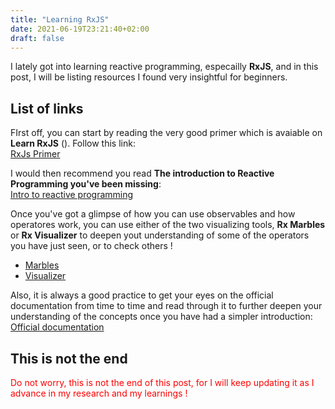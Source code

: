 ```yaml
---
title: "Learning RxJS"
date: 2021-06-19T23:21:40+02:00
draft: false
---
```


I lately got into learning reactive programming, especailly **RxJS**, and in this post, I will be listing resources I found very insightful for beginners.

## List of links
FIrst off, you can start by reading the very good primer which is avaiable on **Learn RxJS** ([](https://learnrxjs.io)). Follow this link: \
[RxJs Primer](https://www.learnrxjs.io/learn-rxjs/concepts/rxjs-primer)

I would then recommend you read **The introduction to Reactive Programming you've been missing**: \
[Intro to reactive programming](https://gist.github.com/staltz/868e7e9bc2a7b8c1f754)

Once you've got a glimpse of how you can use observables and how operatores work, you can use either of the two visualizing tools, **Rx Marbles** or **Rx Visualizer** to deepen yout understanding of some of the operators you have just seen, or to check others ! 
- [Marbles](https://rxmarbles.com/)
- [Visualizer](https://rxviz.com/examples/mouse-move)

Also, it is always a good practice to get your eyes on the official documentation from time to time and read through it to further deepen your understanding of the concepts once you have had a simpler introduction: \
[Official documentation](https://rxjs-dev.firebaseapp.com/guide/overview)

## This is not the end
<span style="color:red"> Do not worry, this is not the end of this post, for I will keep updating it as I advance in my research and my learnings ! </span>



